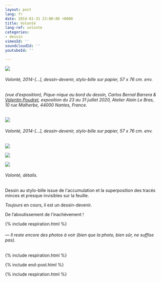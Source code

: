```yaml
---
layout: post
lang: fr
date: 2014-01-31 23:00:00 +0000
title: Volonté
lang-ref: volonte
categories:
- dessin
vimeoId: ''
soundcloudId: ''
youtubeId: ''

---
```

![](/mepierdoparaver/imgs/dsc_2386_-1-up.jpg)

###### _Volonté_, 2014-\[...\], dessin-devenir, stylo-bille sur papier, 57 x 76 cm. env.

###### (vue d’exposition), _Pique-nique au bord du dessin_, Carlos Bernal Barrera & [Valentin Poudret](http://www.valentin-poudret.com), exposition du 23 au 31 juillet 2020, Atelier Alain Le Bras, 10 rue Malherbe, 44000 Nantes, France.

![](/mepierdoparaver/imgs/dsc_2513_-2-up.jpg)

###### _Volonté_, 2014-\[...\], dessin-devenir, stylo-bille sur papier, 57 x 76 cm. env.

![](/mepierdoparaver/imgs/dsc_2517_-3-up.jpg)

![](/mepierdoparaver/imgs/dsc_2518_-4-up.jpg)

![](/mepierdoparaver/imgs/dsc_2519_-5-up.jpg)

###### _Volonté_, détails.

Dessin au stylo-bille issue de l'accumulation et la superposition des tracés minces et presque invisibles sur la feuille.

_Toujours_ en cours, il est un dessin-devenir.

De l’aboutissement de l’inachèvement !

{% include respiration.html %}

###### _— Il reste encore des photos à voir (bien que la photo, bien sûr, ne suffise pas)._

{% include respiration.html %}

{% include end-post.html %}

{% include respiration.html %}